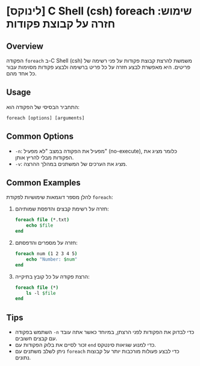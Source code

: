 # [לינוקס] C Shell (csh) foreach שימוש: חזרה על קבוצת פקודות

## Overview
הפקודה `foreach` ב-C Shell (csh) משמשת להרצת קבוצת פקודות על פני רשימה של פריטים. היא מאפשרת לבצע חזרה על כל פריט ברשימה ולבצע פקודות מסוימות עבור כל אחד מהם.

## Usage
התחביר הבסיסי של הפקודה הוא:

```
foreach [options] [arguments]
```

## Common Options
- `-n`: מפעיל את הפקודה במצב "לא מפעיל" (no-execute), כלומר מציג את הפקודות מבלי להריץ אותן.
- `-v`: מציג את הערכים של המשתנים במהלך ההרצה.

## Common Examples
להלן מספר דוגמאות שימושיות לפקודת `foreach`:

1. חזרה על רשימת קבצים והדפסת שמותיהם:
   ```csh
   foreach file (*.txt)
       echo $file
   end
   ```

2. חזרה על מספרים והדפסתם:
   ```csh
   foreach num (1 2 3 4 5)
       echo "Number: $num"
   end
   ```

3. הרצת פקודה על כל קובץ בתיקייה:
   ```csh
   foreach file (*)
       ls -l $file
   end
   ```

## Tips
- השתמש בפקודה `-n` כדי לבדוק את הפקודות לפני הרצתן, במיוחד כאשר אתה עובד עם קבצים חשובים.
- זכור לסיים את בלוק הפקודות עם `end` כדי למנוע שגיאות סינטקס.
- ניתן לשלב משתנים עם `foreach` כדי לבצע פעולות מורכבות יותר על קבוצות נתונים.